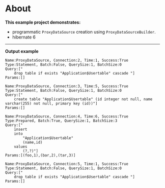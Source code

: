 # About

**This example project demonstrates:**
- programmatic `ProxyDataSource` creation using `ProxyDataSourceBuilder`.
- hibernate 6

---

**Output example**

```
Name:ProxyDataSource, Connection:2, Time:1, Success:True
Type:Statement, Batch:False, QuerySize:1, BatchSize:0
Query:["
    drop table if exists "Application$Usertable" cascade "]
Params:[]

Name:ProxyDataSource, Connection:3, Time:5, Success:True
Type:Statement, Batch:False, QuerySize:1, BatchSize:0
Query:["
    create table "Application$Usertable" (id integer not null, name varchar(255) not null, primary key (id))"]
Params:[]

Name:ProxyDataSource, Connection:4, Time:6, Success:True
Type:Prepared, Batch:True, QuerySize:1, BatchSize:3
Query:["
    insert 
    into
        "Application$Usertable"
        (name,id) 
    values
        (?,?)"]
Params:[(foo,1),(bar,2),(tar,3)]

Name:ProxyDataSource, Connection:5, Time:1, Success:True
Type:Statement, Batch:False, QuerySize:1, BatchSize:0
Query:["
    drop table if exists "Application$Usertable" cascade "]
Params:[]
```